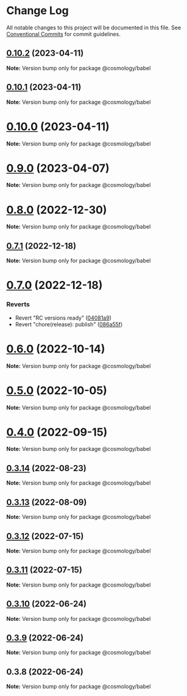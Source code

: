 # Change Log

All notable changes to this project will be documented in this file.
See [Conventional Commits](https://conventionalcommits.org) for commit guidelines.

## [0.10.2](https://github.com/osmosis-labs/telescope/compare/@cosmology/babel@0.10.1...@cosmology/babel@0.10.2) (2023-04-11)

**Note:** Version bump only for package @cosmology/babel





## [0.10.1](https://github.com/osmosis-labs/telescope/compare/@cosmology/babel@0.10.0...@cosmology/babel@0.10.1) (2023-04-11)

**Note:** Version bump only for package @cosmology/babel





# [0.10.0](https://github.com/osmosis-labs/telescope/compare/@cosmology/babel@0.9.0...@cosmology/babel@0.10.0) (2023-04-11)

**Note:** Version bump only for package @cosmology/babel





# [0.9.0](https://github.com/osmosis-labs/telescope/compare/@cosmology/babel@0.8.0...@cosmology/babel@0.9.0) (2023-04-07)

**Note:** Version bump only for package @cosmology/babel





# [0.8.0](https://github.com/osmosis-labs/telescope/compare/@cosmology/babel@0.7.1...@cosmology/babel@0.8.0) (2022-12-30)

**Note:** Version bump only for package @cosmology/babel





## [0.7.1](https://github.com/osmosis-labs/telescope/compare/@cosmology/babel@0.7.0...@cosmology/babel@0.7.1) (2022-12-18)

**Note:** Version bump only for package @cosmology/babel





# [0.7.0](https://github.com/osmosis-labs/telescope/compare/@cosmology/babel@0.80.0-rc.1...@cosmology/babel@0.7.0) (2022-12-18)


### Reverts

* Revert "RC versions ready" ([04081a9](https://github.com/osmosis-labs/telescope/commit/04081a9d1f80feb3ae664bce2d1364850b3daaca))
* Revert "chore(release): publish" ([086a55f](https://github.com/osmosis-labs/telescope/commit/086a55f14c5ca33ee70a0e2121406dd37eb643f1))





# [0.6.0](https://github.com/osmosis-labs/telescope/compare/@cosmology/babel@0.5.0...@cosmology/babel@0.6.0) (2022-10-14)

**Note:** Version bump only for package @cosmology/babel





# [0.5.0](https://github.com/osmosis-labs/telescope/compare/@cosmology/babel@0.4.0...@cosmology/babel@0.5.0) (2022-10-05)

**Note:** Version bump only for package @cosmology/babel





# [0.4.0](https://github.com/osmosis-labs/telescope/compare/@cosmology/babel@0.3.14...@cosmology/babel@0.4.0) (2022-09-15)

**Note:** Version bump only for package @cosmology/babel





## [0.3.14](https://github.com/osmosis-labs/telescope/compare/@cosmology/babel@0.3.13...@cosmology/babel@0.3.14) (2022-08-23)

**Note:** Version bump only for package @cosmology/babel





## [0.3.13](https://github.com/osmosis-labs/telescope/compare/@cosmology/babel@0.3.12...@cosmology/babel@0.3.13) (2022-08-09)

**Note:** Version bump only for package @cosmology/babel





## [0.3.12](https://github.com/osmosis-labs/telescope/compare/@cosmology/babel@0.3.11...@cosmology/babel@0.3.12) (2022-07-15)

**Note:** Version bump only for package @cosmology/babel





## [0.3.11](https://github.com/osmosis-labs/telescope/compare/@cosmology/babel@0.3.10...@cosmology/babel@0.3.11) (2022-07-15)

**Note:** Version bump only for package @cosmology/babel





## [0.3.10](https://github.com/osmosis-labs/telescope/compare/@cosmology/babel@0.3.9...@cosmology/babel@0.3.10) (2022-06-24)

**Note:** Version bump only for package @cosmology/babel





## [0.3.9](https://github.com/osmosis-labs/telescope/compare/@cosmology/babel@0.3.8...@cosmology/babel@0.3.9) (2022-06-24)

**Note:** Version bump only for package @cosmology/babel





## 0.3.8 (2022-06-24)

**Note:** Version bump only for package @cosmology/babel
